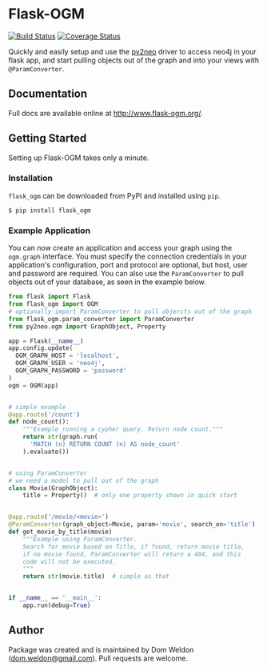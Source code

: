 # Flask-OGM

[![Build Status](https://travis-ci.org/DomWeldon/flask_ogm.svg?branch=master)](https://travis-ci.org/DomWeldon/flask_ogm) [![Coverage Status](https://coveralls.io/repos/github/DomWeldon/flask_ogm/badge.svg?branch=master)](https://coveralls.io/github/DomWeldon/flask_ogm?branch=master)

Quickly and easily setup and use the [py2neo](http://py2neo.org/v3/http://py2neo.org/v3/) driver to access neo4j in your flask app, and start pulling objects out of the graph and into your views with `@ParamConverter`.

## Documentation

Full docs are available online at http://www.flask-ogm.org/.


## Getting Started

Setting up Flask-OGM takes only a minute.

### Installation

`flask_ogm` can be downloaded from PyPI and installed using `pip`.


    $ pip install flask_ogm


### Example Application

You can now create an application and access your graph using the `ogm.graph` interface. You must specify the connection credentials in your application's configuration, port and protocol are optional, but host, user and password are required. You can also use the `ParamConverter` to pull objects out of your database, as seen in the example below.

```Python
from flask import Flask
from flask_ogm import OGM
# optionally import ParamConverter to pull objercts out of the graph
from flask_ogm.param_converter import ParamConverter
from py2neo.ogm import GraphObject, Property

app = Flask(__name__)
app.config.update(
  OGM_GRAPH_HOST = 'localhost',
  OGM_GRAPH_USER = 'neo4j',
  OGM_GRAPH_PASSWORD = 'password'
)
ogm = OGM(app)


# simple example
@app.route('/count')
def node_count():
    """Example running a cypher query. Return node count."""
    return str(graph.run(
      'MATCH (n) RETURN COUNT (n) AS node_count'
    ).evaluate())


# using ParamConverter
# we need a model to pull out of the graph
class Movie(GraphObject):
    title = Property()  # only one property shown in quick start


@app.route('/movie/<movie>')
@ParamConverter(graph_object=Movie, param='movie', search_on='title')
def get_movie_by_title(movie)
    """Example using ParamConverter.
    Search for movie based on Title, if found, return movie title,
    if no movie found, ParamConverter will return a 404, and this
    code will not be executed.
    """
    return str(movie.title)  # simple as that


if __name__ == '__main__':
    app.run(debug=True)
```

## Author

Package was created and is maintained by Dom Weldon (<dom.weldon@gmail.com>). Pull requests are welcome.
